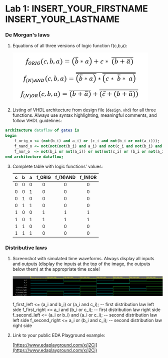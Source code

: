 # Lab 1: INSERT_YOUR_FIRSTNAME INSERT_YOUR_LASTNAME

### De Morgan's laws

1. Equations of all three versions of logic function f(c,b,a):

   ![Logic function](images/equations.png)

2. Listing of VHDL architecture from design file (`design.vhd`) for all three functions. Always use syntax highlighting, meaningful comments, and follow VHDL guidelines:

```vhdl
architecture dataflow of gates is
begin
    f_orig_o <= (not(b_i) and a_i) or (c_i and not(b_i or not(a_i)));
    f_nand_o <= not(not(not(b_i) and a_i) and not(c_i and not(b_i) and a_i));
    f_nor_o  <= not(b_i or not(a_i)) or not(not(c_i) or (b_i or not(a_i)));
end architecture dataflow;
```

3. Complete table with logic functions' values:

   | **c** | **b** |**a** | **f_ORIG** | **f_(N)AND** | **f_(N)OR** |
   | :-: | :-: | :-: | :-: | :-: | :-: |
   | 0 | 0 | 0 | 0 | 0 | 0 |
   | 0 | 0 | 1 | 0 | 0 | 0 |
   | 0 | 1 | 0 | 0 | 0 | 0 |
   | 0 | 1 | 1 | 0 | 0 | 0 |
   | 1 | 0 | 0 | 1 | 1 | 1 |
   | 1 | 0 | 1 | 1 | 1 | 1 |
   | 1 | 1 | 0 | 0 | 0 | 0 |
   | 1 | 1 | 1 | 0 | 0 | 0 |

### Distributive laws

1. Screenshot with simulated time waveforms. Always display all inputs and outputs (display the inputs at the top of the image, the outputs below them) at the appropriate time scale!

   ![your figure](images/distribution_laws.png)

    f_first_left <= (a_i and b_i) or (a_i and c_i);   -- first distribution law left side
    f_first_right <= a_i and (b_i or c_i); 	      -- first distribution law right side
    f_second_left  <= (a_i or b_i) and (a_i or c_i);  -- second distribution law left side
    f_second_right  <= a_i or (b_i and c_i);  	      -- second distribution law right side

2. Link to your public EDA Playground example:

   [https://www.edaplayground.com/x/j2Ci](https://www.edaplayground.com/x/j2Ci)
